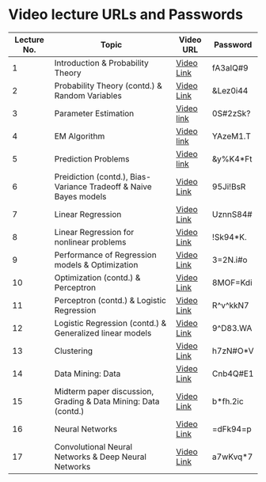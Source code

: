 # Video lecture URLs and Passwords

|Lecture No.| Topic | Video URL | Password |
| --------- | ----- | --------- | -------- |
| 1 | Introduction & Probability Theory | [Video Link](https://northeastern.zoom.us/rec/play/PT4IPq8lo7qKTMO_5ZBWH3r3LezW9iyAlqonMpPWCvcMQ72lJFl5izXKA2qKpgUjfynxdkaHx83XrPEr.A5CP8J8bIn8Wx8ir) | fA3aIQ#9 |
| 2 | Probability Theory (contd.) & Random Variables | [Video Link](https://northeastern.zoom.us/rec/play/BMye_T4mihnoTRB42x1lRBP68pXahVgUnsmA-HNX5IrGV2K3_-v3SbkJobLfxGoUX8zuSI0j8ADbC3Ui.Jbl_alR7oHxLmoc3) | &Lez0i44 |
| 3 | Parameter Estimation | [Video link](https://northeastern.zoom.us/rec/play/10HTmYrpJiYYLqIegaicnxoa4wf2kv9CYyve-BY9H_kTze1bn-VTac6Q4YzaZdlQfSFt08wCv_dN9MnF.-LRy5256hOs2khwf) | 0S#2zSk? |
| 4 | EM Algorithm | [Video link](https://northeastern.zoom.us/rec/play/k_Pgm4RqABEUEcztcZOMJWFhiWaKue2QVu8pL1WC8w067rwXrj-Au4sFM8xid11mg3YagWPHgJTnqwgz.I_RMjPgn0qd7ju9W) | YAzeM1.T |
| 5 | Prediction Problems | [Video link](https://northeastern.zoom.us/rec/play/hxe2u0LYu8A_q-OpVkcEknV_sJN0Kq1XL7lgrSqJ9uRg2n9uKCdj8vsf1rRVC70GHjBKOMZzZlDmbgZz.k0y4Z1dgfLA-KAdD) | &y%K4\*Ft |
| 6 | Preidiction (contd.), Bias-Variance Tradeoff & Naive Bayes models | [Video Link](https://northeastern.zoom.us/rec/play/k7_j7mPZTd8fAgC7TgQ1J-YYx8QZ3L5FIbgCpiTGIVJP5T9oeS40OmyYdmKX387YhniYKWZFKLT90Pn0.gGqT2udXifxhazm6) | 95Ji!BsR |
| 7 | Linear Regression | [Video Link](https://northeastern.zoom.us/rec/play/FG7XOnSnMKyMhgsZMNb4Kz8nRbnJD_bR7wt-XK7XEG-pqf7muuM73ZDmisbWWUJDSa70GojgFyiqCnk-.NzW5g1ssZ5RFN9Fb) | UznnS84# |
| 8 | Linear Regression for nonlinear problems | [Video Link](https://northeastern.zoom.us/rec/play/FpzWqiVyPiL4AYhL5ofp1Hz5WwXUlbzt5gLeQz-of92sMYObDwO9u3x4bLOp5TFqiku4wPfwSbf6Mc7m.6M7aGS48HaYmIECJ) | !Sk94\*K. |
| 9 | Performance of Regression models & Optimization | [Video Link](https://northeastern.zoom.us/rec/play/aZ-FmgSphd5fb2hDez5xdtKCb3Sx8zORYBMMbsBLOQ8zEo06dIbaMOelVo1EYMU5tfC5BXX8Yowd8YK4.iedWC_d6wsO_UBz-) | 3=2N.i#o |
| 10 | Optimization (contd.) & Perceptron | [Video Link](https://northeastern.zoom.us/rec/play/PpXT8fSWzxSsHqHBtVwYD7uCA4T7oentzLhrpjR-ihv_F6T7p2RwJ8ZJDgcUEolVgGeXuano0KIT8lOB.7NBRa7Ui9FroeWWd) | 8MOF=Kdi |
| 11 | Perceptron (contd.) & Logistic Regression | [Video Link](https://northeastern.zoom.us/rec/play/EHdHEFHzIdE6HxXNE_7DVy8dly3iJtQb5-HpeJ58BpSjL0YMVd-DnEg4yVTMe4uRPaZNhFRRMxr6SuTS.d3DJMsK4yANVRtb6) | R^v^kkN7 |
| 12 | Logistic Regression (contd.) & Generalized linear models | [Video Link](https://northeastern.zoom.us/rec/play/iMzsCJgk_ZxXdlU_aoIgwihwM2V48Zt732T4-kA6yTgOHe8NYboGIju92Mfw8sj7odfFpzyAQ3lr8VZj.u19RRepvLSTt0gHY) | 9^D83.WA |
| 13 | Clustering | [Video Link](https://northeastern.zoom.us/rec/play/9TctLX2qX4ob7VuQpGfPHxqqoQrOyEIJ5tvLaTb-CrTuu0yze2vKAExRGGj3VC8-qaR922KdaVdriFXA.8IFksscmUYTzJd-I) | h7zN#O\*V |
| 14 | Data Mining: Data | [Video Link](https://northeastern.zoom.us/rec/play/5y7SVrrOOmHlTQHN-DsQjTKM4BIM796XqK_BLWE9l2N_MtlxAGoCwH_M0mplyeHu0-qgMl7sHWeiOyC4.vlhzwCs-6uncvAin) | Cnb4Q#E1 |
| 15 | Midterm paper discussion, Grading & Data Mining: Data (contd.) | [Video Link](https://northeastern.zoom.us/rec/play/hSoNUQJIu8BOVbgSdYaUV123g0Dv6XQJzpcmyIt6h33MZdtH6aee1DjZFYA3i7fhfDsVzEPYzWK_u7mh.SS3ZeNWmAh2VZ6rN) | b\*fh.2ic |
| 16 | Neural Networks | [Video Link](https://northeastern.zoom.us/rec/play/I6_5K95IcUoC0_7RKC8TzwqwkjgRo-I4WcMP24dEvcZ5Sb3CMbu01A_2SwgzwGdM55XP0IJObIyQdF5u._fmUrXotVAQMqtMr) | =dFk94=p |
| 17 | Convolutional Neural Networks & Deep Neural Networks | [Video Link](https://northeastern.zoom.us/rec/play/mEYLk6p_QvlpY3usWeQnAvn3Kctb1lQvDtEv_RMl3WsQ60fixVfnSHiCldiJc9ZBBK-2SgQg_BFbAUKG.GIoHsWqPtnSXLiuY) | a7wKvq\*7 |

